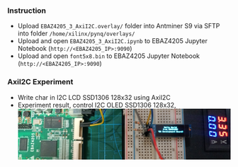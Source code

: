 ### Instruction
- Upload `EBAZ4205_3_AxiI2C.overlay/` folder into Antminer S9 via SFTP into folder `/home/xilinx/pynq/overlays/`
- Upload and open `EBAZ4205_3_AxiI2C.ipynb` to EBAZ4205 Jupyter Notebook (`http://<EBAZ4205_IP>:9090`)
- Upload and open `font5x8.bin` to EBAZ4205 Jupyter Notebook (`http://<EBAZ4205_IP>:9090`)
### AxiI2C Experiment
- Write char in I2C LCD SSD1306 128x32 using AxiI2C
- Experiment result, control I2C OLED SSD1306 128x32,
![](../../resource/EBAZ4205_3_AxiI2C_Photo.jpg)